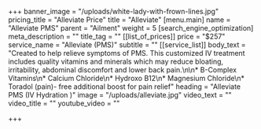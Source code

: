 +++
banner_image = "/uploads/white-lady-with-frown-lines.jpg"
pricing_title = "Alleviate Price"
title = "Alleviate"
[menu.main]
name = "Alleviate PMS"
parent = "Ailment"
weight = 5
[search_engine_optimization]
meta_description = ""
title_tag = ""
[[list_of_prices]]
price = "$257"
service_name = "Alleviate (PMS)"
subtitle = ""
[[service_list]]
body_text = "Created to help relieve symptoms of PMS. This customized IV treatment includes quality vitamins and minerals which may reduce bloating, irritability, abdominal discomfort and lower back pain.\n\n* B-Complex Vitamins\n* Calcium Chloride\n* Hydroxo B12\n* Magnesium Chloride\n* Toradol (pain)- free additional boost for pain relief"
heading = "Alleviate PMS (IV Hydration )"
image = "/uploads/alleviate.jpg"
video_text = ""
video_title = ""
youtube_video = ""

+++
